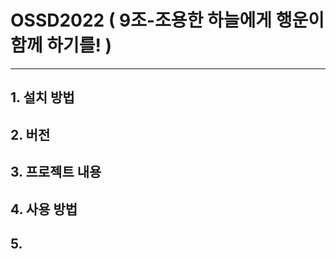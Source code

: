 # OSSD2022 (	9조-조용한 하늘에게 행운이 함께 하기를! )
--------------------
## 1. 설치 방법  

## 2. 버전  

## 3. 프로젝트 내용

## 4. 사용 방법

## 5. 
